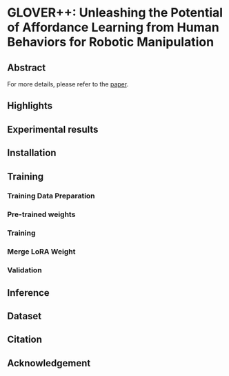 # GLOVER++: Unleashing the Potential of Affordance Learning from Human Behaviors for Robotic Manipulation

## Abstract
For more details, please refer to the [paper](https://arxiv.org/pdf/2505.11865).

## Highlights


## Experimental results

## Installation

## Training
### Training Data Preparation

### Pre-trained weights

### Training

### Merge LoRA Weight

### Validation

## Inference 

## Dataset

## Citation 

## Acknowledgement
